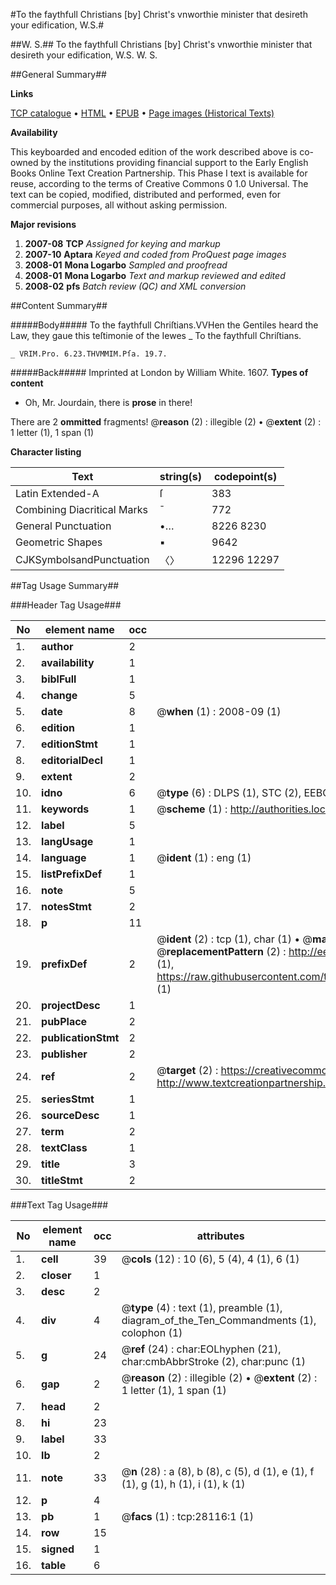 #To the faythfull Christians [by] Christ's vnworthie minister that desireth your edification, W.S.#

##W. S.##
To the faythfull Christians [by] Christ's vnworthie minister that desireth your edification, W.S.
W. S.

##General Summary##

**Links**

[TCP catalogue](http://www.ota.ox.ac.uk/tcp/)  • 
[HTML](http://tei.it.ox.ac.uk/tcp/Texts-HTML/free/A11/A11266.html)  • 
[EPUB](http://tei.it.ox.ac.uk/tcp/Texts-EPUB/free/A11/A11266.epub) • 
[Page images (Historical Texts)](https://data.historicaltexts.jisc.ac.uk/view?pubId=eebo-29900274e&pageId=eebo-29900274e-28116-1)

**Availability**

This keyboarded and encoded edition of the
	       work described above is co-owned by the institutions
	       providing financial support to the Early English Books
	       Online Text Creation Partnership. This Phase I text is
	       available for reuse, according to the terms of Creative
	       Commons 0 1.0 Universal. The text can be copied,
	       modified, distributed and performed, even for
	       commercial purposes, all without asking permission.

**Major revisions**

1. __2007-08__ __TCP__ *Assigned for keying and markup*
1. __2007-10__ __Aptara__ *Keyed and coded from ProQuest page images*
1. __2008-01__ __Mona Logarbo__ *Sampled and proofread*
1. __2008-01__ __Mona Logarbo__ *Text and markup reviewed and edited*
1. __2008-02__ __pfs__ *Batch review (QC) and XML conversion*

##Content Summary##

#####Body#####
To the faythfull
Chriſtians.VVHen the Gentiles
heard the Law,
they gaue this teſtimonie
of the Iewes
    _ To the faythfull
Chriſtians.

    _ VRIM.Pro. 6.23.THVMMIM.Pſa. 19.7.

#####Back#####
Imprinted at London
by William White.
1607.
**Types of content**

  * Oh, Mr. Jourdain, there is **prose** in there!

There are 2 **ommitted** fragments! 
 @__reason__ (2) : illegible (2)  •  @__extent__ (2) : 1 letter (1), 1 span (1)

**Character listing**


|Text|string(s)|codepoint(s)|
|---|---|---|
|Latin Extended-A|ſ|383|
|Combining             Diacritical Marks|̄|772|
|General Punctuation|•…|8226 8230|
|Geometric Shapes|▪|9642|
|CJKSymbolsandPunctuation|〈〉|12296 12297|

##Tag Usage Summary##

###Header Tag Usage###

|No|element name|occ|attributes|
|---|---|---|---|
|1.|__author__|2||
|2.|__availability__|1||
|3.|__biblFull__|1||
|4.|__change__|5||
|5.|__date__|8| @__when__ (1) : 2008-09 (1)|
|6.|__edition__|1||
|7.|__editionStmt__|1||
|8.|__editorialDecl__|1||
|9.|__extent__|2||
|10.|__idno__|6| @__type__ (6) : DLPS (1), STC (2), EEBO-CITATION (1), OCLC (1), VID (1)|
|11.|__keywords__|1| @__scheme__ (1) : http://authorities.loc.gov/ (1)|
|12.|__label__|5||
|13.|__langUsage__|1||
|14.|__language__|1| @__ident__ (1) : eng (1)|
|15.|__listPrefixDef__|1||
|16.|__note__|5||
|17.|__notesStmt__|2||
|18.|__p__|11||
|19.|__prefixDef__|2| @__ident__ (2) : tcp (1), char (1)  •  @__matchPattern__ (2) : ([0-9\-]+):([0-9IVX]+) (1), (.+) (1)  •  @__replacementPattern__ (2) : http://eebo.chadwyck.com/downloadtiff?vid=$1&page=$2 (1), https://raw.githubusercontent.com/textcreationpartnership/Texts/master/tcpchars.xml#$1 (1)|
|20.|__projectDesc__|1||
|21.|__pubPlace__|2||
|22.|__publicationStmt__|2||
|23.|__publisher__|2||
|24.|__ref__|2| @__target__ (2) : https://creativecommons.org/publicdomain/zero/1.0/ (1), http://www.textcreationpartnership.org/docs/. (1)|
|25.|__seriesStmt__|1||
|26.|__sourceDesc__|1||
|27.|__term__|2||
|28.|__textClass__|1||
|29.|__title__|3||
|30.|__titleStmt__|2||


###Text Tag Usage###

|No|element name|occ|attributes|
|---|---|---|---|
|1.|__cell__|39| @__cols__ (12) : 10 (6), 5 (4), 4 (1), 6 (1)|
|2.|__closer__|1||
|3.|__desc__|2||
|4.|__div__|4| @__type__ (4) : text (1), preamble (1), diagram_of_the_Ten_Commandments (1), colophon (1)|
|5.|__g__|24| @__ref__ (24) : char:EOLhyphen (21), char:cmbAbbrStroke (2), char:punc (1)|
|6.|__gap__|2| @__reason__ (2) : illegible (2)  •  @__extent__ (2) : 1 letter (1), 1 span (1)|
|7.|__head__|2||
|8.|__hi__|23||
|9.|__label__|33||
|10.|__lb__|2||
|11.|__note__|33| @__n__ (28) : a (8), b (8), c (5), d (1), e (1), f (1), g (1), h (1), i (1), k (1)|
|12.|__p__|4||
|13.|__pb__|1| @__facs__ (1) : tcp:28116:1 (1)|
|14.|__row__|15||
|15.|__signed__|1||
|16.|__table__|6||
